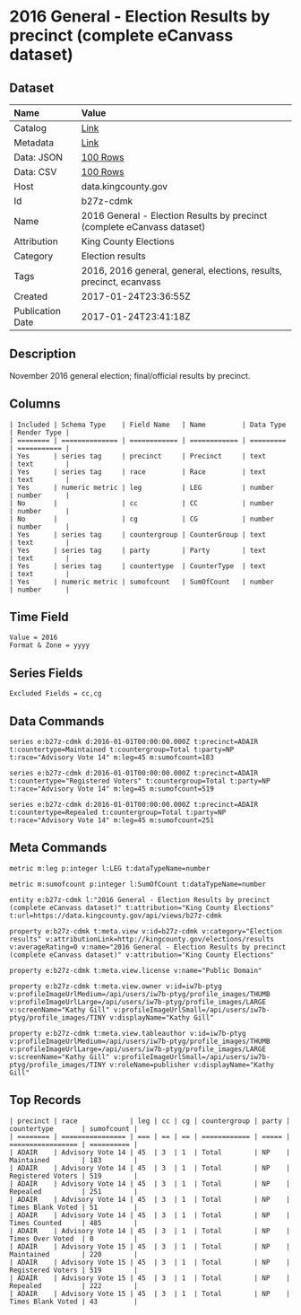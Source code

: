 # 2016 General - Election Results by precinct (complete eCanvass dataset)

## Dataset

| Name | Value |
| :--- | :---- |
| Catalog | [Link](https://catalog.data.gov/dataset/2016-general-election-results-by-precinct-complete-ecanvass-dataset) |
| Metadata | [Link](https://data.kingcounty.gov/api/views/b27z-cdmk) |
| Data: JSON | [100 Rows](https://data.kingcounty.gov/api/views/b27z-cdmk/rows.json?max_rows=100) |
| Data: CSV | [100 Rows](https://data.kingcounty.gov/api/views/b27z-cdmk/rows.csv?max_rows=100) |
| Host | data.kingcounty.gov |
| Id | b27z-cdmk |
| Name | 2016 General - Election Results by precinct (complete eCanvass dataset) |
| Attribution | King County Elections |
| Category | Election results |
| Tags | 2016, 2016 general, general, elections, results, precinct, ecanvass |
| Created | 2017-01-24T23:36:55Z |
| Publication Date | 2017-01-24T23:41:18Z |

## Description

November 2016 general election; final/official results by precinct.

## Columns

```ls
| Included | Schema Type    | Field Name   | Name         | Data Type | Render Type |
| ======== | ============== | ============ | ============ | ========= | =========== |
| Yes      | series tag     | precinct     | Precinct     | text      | text        |
| Yes      | series tag     | race         | Race         | text      | text        |
| Yes      | numeric metric | leg          | LEG          | number    | number      |
| No       |                | cc           | CC           | number    | number      |
| No       |                | cg           | CG           | number    | number      |
| Yes      | series tag     | countergroup | CounterGroup | text      | text        |
| Yes      | series tag     | party        | Party        | text      | text        |
| Yes      | series tag     | countertype  | CounterType  | text      | text        |
| Yes      | numeric metric | sumofcount   | SumOfCount   | number    | number      |
```

## Time Field

```ls
Value = 2016
Format & Zone = yyyy
```

## Series Fields

```ls
Excluded Fields = cc,cg
```

## Data Commands

```ls
series e:b27z-cdmk d:2016-01-01T00:00:00.000Z t:precinct=ADAIR t:countertype=Maintained t:countergroup=Total t:party=NP t:race="Advisory Vote 14" m:leg=45 m:sumofcount=183

series e:b27z-cdmk d:2016-01-01T00:00:00.000Z t:precinct=ADAIR t:countertype="Registered Voters" t:countergroup=Total t:party=NP t:race="Advisory Vote 14" m:leg=45 m:sumofcount=519

series e:b27z-cdmk d:2016-01-01T00:00:00.000Z t:precinct=ADAIR t:countertype=Repealed t:countergroup=Total t:party=NP t:race="Advisory Vote 14" m:leg=45 m:sumofcount=251
```

## Meta Commands

```ls
metric m:leg p:integer l:LEG t:dataTypeName=number

metric m:sumofcount p:integer l:SumOfCount t:dataTypeName=number

entity e:b27z-cdmk l:"2016 General - Election Results by precinct (complete eCanvass dataset)" t:attribution="King County Elections" t:url=https://data.kingcounty.gov/api/views/b27z-cdmk

property e:b27z-cdmk t:meta.view v:id=b27z-cdmk v:category="Election results" v:attributionLink=http://kingcounty.gov/elections/results v:averageRating=0 v:name="2016 General - Election Results by precinct (complete eCanvass dataset)" v:attribution="King County Elections"

property e:b27z-cdmk t:meta.view.license v:name="Public Domain"

property e:b27z-cdmk t:meta.view.owner v:id=iw7b-ptyg v:profileImageUrlMedium=/api/users/iw7b-ptyg/profile_images/THUMB v:profileImageUrlLarge=/api/users/iw7b-ptyg/profile_images/LARGE v:screenName="Kathy Gill" v:profileImageUrlSmall=/api/users/iw7b-ptyg/profile_images/TINY v:displayName="Kathy Gill"

property e:b27z-cdmk t:meta.view.tableauthor v:id=iw7b-ptyg v:profileImageUrlMedium=/api/users/iw7b-ptyg/profile_images/THUMB v:profileImageUrlLarge=/api/users/iw7b-ptyg/profile_images/LARGE v:screenName="Kathy Gill" v:profileImageUrlSmall=/api/users/iw7b-ptyg/profile_images/TINY v:roleName=publisher v:displayName="Kathy Gill"
```

## Top Records

```ls
| precinct | race             | leg | cc | cg | countergroup | party | countertype       | sumofcount | 
| ======== | ================ | === | == | == | ============ | ===== | ================= | ========== | 
| ADAIR    | Advisory Vote 14 | 45  | 3  | 1  | Total        | NP    | Maintained        | 183        | 
| ADAIR    | Advisory Vote 14 | 45  | 3  | 1  | Total        | NP    | Registered Voters | 519        | 
| ADAIR    | Advisory Vote 14 | 45  | 3  | 1  | Total        | NP    | Repealed          | 251        | 
| ADAIR    | Advisory Vote 14 | 45  | 3  | 1  | Total        | NP    | Times Blank Voted | 51         | 
| ADAIR    | Advisory Vote 14 | 45  | 3  | 1  | Total        | NP    | Times Counted     | 485        | 
| ADAIR    | Advisory Vote 14 | 45  | 3  | 1  | Total        | NP    | Times Over Voted  | 0          | 
| ADAIR    | Advisory Vote 15 | 45  | 3  | 1  | Total        | NP    | Maintained        | 220        | 
| ADAIR    | Advisory Vote 15 | 45  | 3  | 1  | Total        | NP    | Registered Voters | 519        | 
| ADAIR    | Advisory Vote 15 | 45  | 3  | 1  | Total        | NP    | Repealed          | 222        | 
| ADAIR    | Advisory Vote 15 | 45  | 3  | 1  | Total        | NP    | Times Blank Voted | 43         | 
```